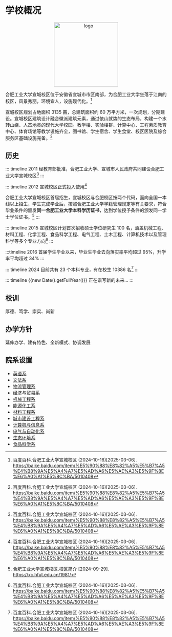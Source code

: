 # 学校概况

<p align="center">
<img src='/hfut.svg' width="200" alt="logo"/>
</p>

合肥工业大学宣城校区位于安徽省宣城市市区南部，为合肥工业大学坐落于江南的校区，风景秀丽，环境宜人，设施现代化。[^1]

宣城校区规划占地面积 3135 亩，总建筑面积约 60 万平方米，一次规划，分期建设。宣城校区建筑设计融合徽派建筑元素，通过依山就势的生态布局，构建一个水转山绕、人杰地灵的现代大学校园。教学楼、实验楼群、计算中心、工程素质教育中心、体育场馆等教学设施齐全，图书馆、学生宿舍、学生食堂、校区医院及综合服务区基础设施完备。[^1]

## 历史

::: timeline 2011
经教育部批准，合肥工业大学、宣城市人民政府共同建设合肥工业大学宣城校区[^1]
:::

::: timeline 2012
宣城校区正式投入使用[^1]

合肥工业大学宣城校区首届招生，宣城校区与合肥校区按两个代码，面向全国一本线以上招生，学生完成学业后，按照合肥工业大学学籍管理规定等有关要求，符合毕业条件的颁发**同一合肥工业大学本科学历证书**，达到学位授予条件的颁发同一学士学位证书。[^2]
:::

::: timeline 2015
宣城校区计划首次招收硕士学位研究生 100 名，涵盖机械工程、材料工程、化学工程、食品科学工程、电气工程、土木工程、计算机技术以及管理科学等多个专业方向[^1]
:::

:::timeline 2016
首届学生毕业以来，毕业生毕业去向落实率平均超过 95%，升学率平均超过 34%
:::

::: timeline 2024
目前共有 23 个本科专业，有在校生 10386 名[^1]
:::

::: timeline {{new Date().getFullYear()}}
正在谱写新的未来...
:::

## 校训

厚德、笃学、崇实、尚新

## 办学方针

延伸办学、建有特色、全新模式、协调发展

## 院系设置

- [英语系](http://wgyxy.hfut.edu.cn/)
- [文法系](http://wfxy.hfut.edu.cn/)
- [物流管理系](http://som.hfut.edu.cn/)
- [经济与贸易系](http://jjxy.hfut.edu.cn/)
- [机械工程系](http://jxxy.hfut.edu.cn/)
- [能源化工系](http://hgxy.hfut.edu.cn/)
- [材料工程系](http://mse.hfut.edu.cn/)
- [城市建设工程系](http://civil.hfut.edu.cn/)
- [计算机与信息系](http://ci.hfut.edu.cn/)
- [电气与自动化系](http://ea.hfut.edu.cn/)
- [生态环境系](http://geoscience.hfut.edu.cn/)
- [食品科学系](http://spysw.hfut.edu.cn/)

[^1]:
    百度百科.合肥工业大学宣城校区 (2024-10-16)\[2025-03-06].  
    <https://baike.baidu.com/item/%E5%90%88%E8%82%A5%E5%B7%A5%E4%B8%9A%E5%A4%A7%E5%AD%A6%E5%AE%A3%E5%9F%8E%E6%A0%A1%E5%8C%BA/5010408>

[^2]:
    合肥工业大学宣城校区.校区简介 [2024-09-29].  
    <https://xc.hfut.edu.cn/1981/>
